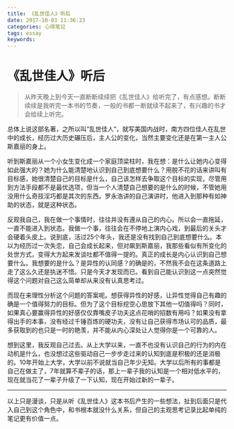 ```yaml
---
title: 《乱世佳人》听后
date: 2017-10-03 11:36:23
categories: 心得笔记
tags: essay
keywords:
---
```


# 《乱世佳人》听后

> 从昨天晚上到今天一直断断续续把《乱世佳人》给听完了，有点感想。断断续续是我听完一本书的节奏，一般的书都一断就续不起来了，有兴趣的书才会给续上听完。

<!--more-->

总体上说这部名著，之所以叫“乱世佳人”，就写美国内战时，南方四位佳人在乱世中的成长，经历过大历史碾压后，主人公的变化，当然主要变化还是在第一主人公斯嘉丽的身上。

听到斯嘉丽从一个小女生变化成一个家庭顶梁柱时，我在想：是什么让她内心变得如此强大的？她为什么能清楚地认识到自己到底想要什么？用脱不花的话来讲叫有目标感，她很清楚自己的目标是什么，自己该怎样去争取这个目标的实现，尽管用到方法手段都不是最优选项，但当一个人清楚自己想要的是什么的时候，不管她用没用什么奇技淫巧都是其次的东西。罗永浩讲的自己演讲时，他进入到那种有如神助的状态，就是这种状态。

反观我自己，我在做一个事情时，往往并没有遵从自己的内心。所以会一直拖延，一直不能进入到状态。我做一个事，往往会在不停地上演内心戏，到最后的关头才会硬着头皮上。说到底，活过25个年头，我还是没有找到自己到底想要什么。本以为经历过一次失恋，自己会成长起来，但对飙到斯嘉丽，我那些看似有所变化的处世方式，变得大方起来发谈吐都不值得一提的。真正的成长是内心认识到自己想要什么。我想要的是什么？是异性的认同感？的确是的，不然我不会在这条道路上走了这么久还是执迷不悟。只是今天才发现而已。看到自己能认识到这一点突然觉得这个问题对自己这么简单却从来没有认真思考过。

而现在来理性分析这个问题的答案呢。想获得异性的好感，让异性觉得自己有趣的确是一个值得努力的目标。但为了这个目标挖空心思放下其他一切值得吗？同时，如果真心要赢得异性的好感仅仅靠嘴皮子功夫这点花哨的招数有用吗？如果没有拿得出手的本事，没有经过千锤百炼的硬功夫，没有让自己获得市场认可的品质，最多获取到的也只是一时的艳羡，并不能从内心深处让人觉得你是一个可靠的人。

想到这里，我反观自己过去。从上大学以来，一直不也没有认识自己的行为的内在动机是什么，也没想过这些驱动自己一步步走过来的认知到底是积极的还是消极的。10年开始上大学，大学以前不说就当自己年少无知。大学以后所有的事都是自己在做主了，7年就算不辈子的话，那上一辈子我的认知是一个相对低水平的，现在就当花了一辈子升级了一下认知，现在开始过新的一辈子。

----------
以上只是漫谈，只是从听《乱世佳人》这本书后产生的一些想法，扯到后面只是代入自己到这个角色中，和书根本就没什么关系，但自己的主观思考记录比起单纯的笔记更有价值一点。
